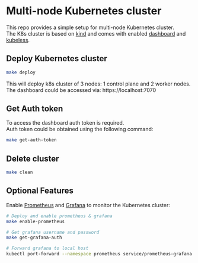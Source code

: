 # Multi-node Kubernetes cluster

This repo provides a simple setup for multi-node Kubernetes cluster.  
The K8s cluster is based on [kind](https://kind.sigs.k8s.io/) and comes with enabled [dashboard](https://kubernetes.io/docs/tasks/access-application-cluster/web-ui-dashboard/) and [kubeless](https://kubeless.io/).

## Deploy Kubernetes cluster

```sh
make deploy
```

This will deploy k8s cluster of 3 nodes: 1 control plane and 2 worker nodes.  
The dashboard could be accessed via: https://localhost:7070

## Get Auth token

To access the dashboard auth token is required.  
Auth token could be obtained using the following command:

```sh
make get-auth-token
```

## Delete cluster

```sh
make clean
```

## Optional Features

Enable [Prometheus](https://prometheus.io/) and [Grafana](https://grafana.com/) to monitor the Kubernetes cluster:
```sh
# Deploy and enable prometheus & grafana
make enable-prometheus

# Get grafana username and password
make get-grafana-auth

# Forward grafana to local host
kubectl port-forward --namespace prometheus service/prometheus-grafana 3000:80
```
